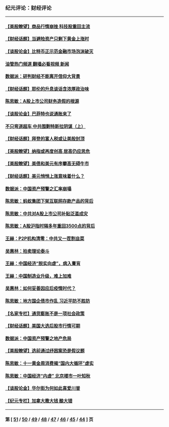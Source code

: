 ### 纪元评论：财经评论
---
#### [【美股瞭望】商品行情崩挫 科技股重回主流](../../pages/nsc1026/n13029798.md?06270330) 
#### [【财经话题】当避险资产只剩下黄金上涨时](../../pages/nsc1026/n12975626.md?06270330) 
#### [【谈股论金】比特币正示范金融市场泡沫破灭](../../pages/nsc1026/n12961769.md?06270330) 
#### [油管热门频道 翻墙必看视频 新闻](ok?06270330)
#### [数据派：研判财经不能离开信仰大背景](../../pages/nsc1026/n12932684.md?06270330) 
#### [【财经话题】耶伦的升息谈话含浓厚政治味](../../pages/nsc1026/n12927299.md?06270330) 
#### [陈思敏：A股上市公司财务造假的根源](../../pages/nsc1026/n11229323.md?06270330) 
#### [【谈股论金】巴菲特也说通胀来了](../../pages/nsc1026/n12922463.md?06270330) 
#### [不只弯道超车 中共围剿特斯拉阴谋（上）](../../pages/nsc1026/n12919595.md?06270330) 
#### [【财经话题】拜登的富人税或让美股封顶](../../pages/nsc1026/n12899125.md?06270330) 
#### [【美股瞭望】纳指或再度创高 居高仍应思危](../../pages/nsc1026/n12878350.md?06270330) 
#### [【美股瞭望】美债和美元有序攀高无碍牛市](../../pages/nsc1026/n12844459.md?06270330) 
#### [【财经话题】美元悄悄上涨意味着什么？](../../pages/nsc1026/n12798222.md?06270330) 
#### [数据派：中国资产预警之汇率崩塌](../../pages/nsc1026/n12774242.md?06270330) 
#### [陈思敏：蚂蚁集团下架互联网存款产品的背后](../../pages/nsc1026/n12719862.md?06270330) 
#### [陈思敏：中共对A股上市公司补贴泛滥成灾](../../pages/nsc1026/n12713263.md?06270330) 
#### [陈思敏：A股沪指时隔多年重回3500点的背后](../../pages/nsc1026/n12675538.md?06270330) 
#### [王赫：P2P机构清零：中共又一茬割韭菜](../../pages/nsc1026/n12614544.md?06270330) 
#### [吴惠林：拍卖理论泰斗](../../pages/nsc1026/n12591360.md?06270330) 
#### [王赫：中国经济“脱实向虚”，病入膏肓](../../pages/nsc1026/n12564946.md?06270330) 
#### [王赫：中国制造业升级，难上加难](../../pages/nsc1026/n12559461.md?06270330) 
#### [吴惠林：如何妥善因应后疫情时代？](../../pages/nsc1026/n12553885.md?06270330) 
#### [陈思敏：地方国企债市作乱 习近平防不胜防](../../pages/nsc1026/n12553384.md?06270330) 
#### [【名家专栏】通货膨胀不是一项社会政策](../../pages/nsc1026/n12528711.md?06270330) 
#### [【财经话题】美国大选后股市行情可期](../../pages/nsc1026/n12514949.md?06270330) 
#### [数据派：中国资产预警之地产危局](../../pages/nsc1026/n12490884.md?06270330) 
#### [【美股瞭望】选前通过纾困案恐是假议题](../../pages/nsc1026/n12487724.md?06270330) 
#### [陈思敏：十一黄金周消费揭“国内大循环”虚实](../../pages/nsc1026/n12468798.md?06270330) 
#### [陈思敏：中国经济“内虚” 北京楼市一叶知秋](../../pages/nsc1026/n12464918.md?06270330) 
#### [【谈股论金】华尔街为何如此喜爱川普](../../pages/nsc1026/n12460691.md?06270330) 
#### [【纪元专栏】加拿大撒大钱 酿大错](../../pages/nsc1026/n12406564.md?06270330) 

---
#### 第 [ [51](./51.md?06270330) / [50](./50.md?06270330) / [49](./49.md?06270330) / [48](./48.md?06270330) / [47](./47.md?06270330) / [46](./46.md?06270330) / [45](./45.md?06270330) / [44](./44.md?06270330) ] 页
